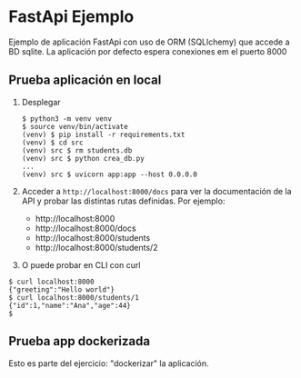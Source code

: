 # FastApi Ejemplo

Ejemplo de aplicación FastApi con uso de ORM (SQLlchemy) que accede a BD sqlite.
La aplicación por defecto espera conexiones em el puerto 8000

## Prueba aplicación en local

1. Desplegar
    ```console
    $ python3 -m venv venv
    $ source venv/bin/activate
    (venv) $ pip install -r requirements.txt 
    (venv) $ cd src 
    (venv) src $ rm students.db  
    (venv) src $ python crea_db.py 
    ...
    (venv) src $ uvicorn app:app --host 0.0.0.0
    ``` 
2. Acceder a `http://localhost:8000/docs` para ver la documentación de la API y probar las distintas rutas definidas. Por ejemplo:
   * http://localhost:8000
   * http://localhost:8000/docs
   * http://localhost:8000/students
   * http://localhost:8000/students/2

3. O puede probar en CLI con curl
```
$ curl localhost:8000 
{"greeting":"Hello world"}
$ curl localhost:8000/students/1
{"id":1,"name":"Ana","age":44}
$ 
```

   
## Prueba app dockerizada

Esto es parte del ejercicio: "dockerizar" la aplicación.





